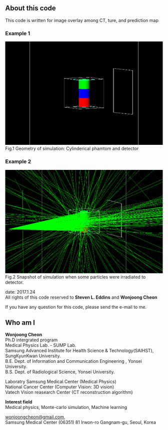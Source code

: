 ## About this code  
This code is written for image overlay among CT, ture, and prediction map

### Example 1   
<img src = https://github.com/wjcheon/CBCT_Gate_optm/blob/master/CBCT_Geometry.png />  
Fig.1 Geometry of simulation: Cylinderical phamtom and detector   

### Example 2
<img src = https://github.com/wjcheon/CBCT_Gate_optm/blob/master/rays.png />
Fig.2 Snapshot of simulation when some particles were irradiated to detector.   


date: 2017.1.24    
All rights of this code reserved to **Steven L. Eddins** and **Wonjoong Cheon**

If you have any question for this code, please send the e-mail to me.  
     



## Who am I 
**Wonjoong Cheon**  
Ph.D intergrated program  
Medical Physics Lab. - SUMP Lab.  
Samsung Advanced Institute for Health Science & Technology(SAIHST), SungKyunKwan University.  
B.E. Dept. of Information and Communication Engineering , Yonsei University.  
B.S. Dept. of Radiological Science, Yonsei University.  

Laboratry
Samsung Medical Center (Medical Physics)  
National Cancer Center (Computer Vision: 3D vision)  
Vatech Vision reasearch Center (CT reconstruction algorithm)  

**Interest field**  
Medical physics, Monte-carlo simulation, Machine learning  

wonjoongcheon@gmail.com,   
Samsung Medical Center (06351) 81 Irwon-ro Gangnam-gu, Seoul, Korea